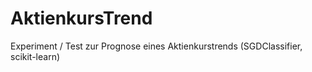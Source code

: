 # AktienkursTrend
Experiment / Test zur Prognose eines Aktienkurstrends (SGDClassifier, scikit-learn)
